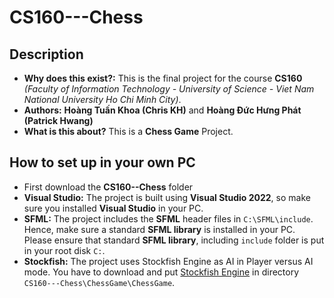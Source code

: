 # CS160---Chess
## Description
* **Why does this exist?:** This is the final project for the course **CS160** *(Faculty of Information Technology - University of Science - Viet Nam National University Ho Chi Minh City)*.
* **Authors:** **Hoàng Tuấn Khoa (Chris KH)** and **Hoàng Đức Hưng Phát (Patrick Hwang)**
* **What is this about?** This is a **Chess Game** Project.

## How to set up in your own PC
* First download the **CS160--Chess** folder
* **Visual Studio:** The project is built using **Visual Studio 2022**, so make sure you installed **Visual Studio** in your PC.
* **SFML:** The project includes the **SFML** header files in `C:\SFML\include`. Hence, make sure a standard **SFML library** is installed in your PC. Please ensure that standard **SFML library**, including `include` folder is put in your root disk `C:`.
* **Stockfish:** The project uses Stockfish Engine as AI in Player versus AI mode. You have to download and put [Stockfish Engine](https://drive.google.com/drive/folders/1pbAVol2jZvb3snQaAbXFoovb6ylvULpO?usp=sharing) in directory `CS160---Chess\ChessGame\ChessGame`.
